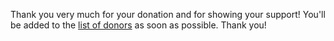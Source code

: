 Thank you very much for your donation and for showing your support! You'll be added to the [list of donors](Donate#Thank_you_very_much_for_your_donations.md) as soon as possible. Thank you!